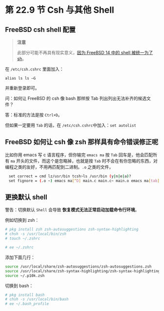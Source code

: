 # 第 22.9 节 Csh 与其他 Shell

## FreeBSD csh shell 配置

> **注意**
>
> 此部分可能不再具有现实意义，[因为 FreeBSD 14 中的 shell 被统一为了 sh](https://github.com/freebsd/freebsd-src/commit/d410b585b6f00a26c2de7724d6576a3ea7d548b7)。

在 `/etc/csh.cshrc` 里面加入：

`alias ls ls –G`

并重新登录即可。

问：如何让 FreeBSD 的 csh 像 bash 那样按 Tab 列出列出无法补齐的候选文件？

答：标准的方法是按 `Ctrl+D`。

但如果一定要用 `Tab` 的话，在 `/etc/csh.cshrc`中加入：`set autolist`

## FreeBSD 如何让 csh 像 zsh 那样具有命令错误修正呢

比如你用 emacs 写 c 语言程序，但你输完 `emacs ma` 按 `Tab` 回车是，他会匹配所有 `ma` 开头的文件，而这个是忽略掉，也就是按 `Tab` 时不会在有你忽略的东西，对编程之类的友好，不用再匹配到二进制。`.o` 之类的文件，

```sh
　set correct = cmd lz/usr/bin tcsh>ls /usr/bin (y|n|e|a)?
　set fignore = (.o ~) emacs ma[^D] main.c main.c~ main.o emacs ma[tab] emacs main.c
```

## 更换默认 shell

警告：切换默认 `Shell` 会导致 **恢复模式无法正常启动加载命令行环境**。

例如切换到 zsh：

```sh
# pkg install zsh zsh-autosuggestions zsh-syntax-highlighting
# chsh -s /usr/local/bin/zsh
# touch ~/.zshrc
```

```sh
# ee ~/.zshrc
```

添加下面几行：

```sh
source /usr/local/share/zsh-autosuggestions/zsh-autosuggestions.zsh
source /usr/local/share/zsh-syntax-highlighting/zsh-syntax-highlighting.zsh
source ~/.p10k.zsh
```

切换到 bash：

```sh
# pkg install bash
# chsh -s /usr/local/bin/bash
# ee ~/.bash_profile
```

